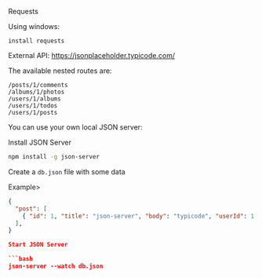 Requests

Using windows:
```CMD
install requests
```

External API:
https://jsonplaceholder.typicode.com/

The available nested routes are:

    /posts/1/comments
    /albums/1/photos
    /users/1/albums
    /users/1/todos
    /users/1/posts


You can use your own local JSON server:

Install JSON Server 

```bash
npm install -g json-server
```

Create a `db.json` file with some data

Example>
```json
{
  "post": [
    { "id": 1, "title": "json-server", "body": "typicode", "userId": 1 }
  ],
}

Start JSON Server

```bash
json-server --watch db.json
```